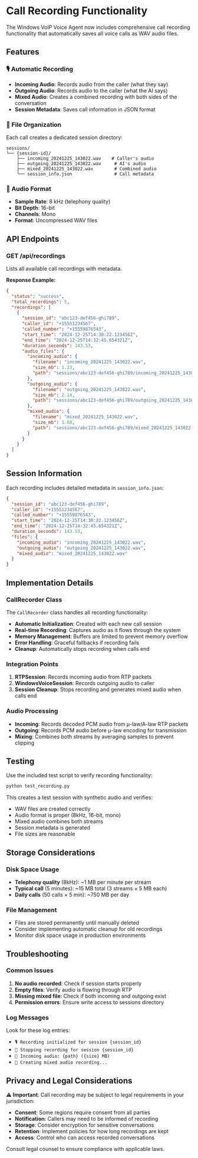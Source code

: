 # Call Recording Functionality

The Windows VoIP Voice Agent now includes comprehensive call recording functionality that automatically saves all voice calls as WAV audio files.

## Features

### 🎙️ Automatic Recording
- **Incoming Audio**: Records audio from the caller (what they say)
- **Outgoing Audio**: Records audio to the caller (what the AI says)  
- **Mixed Audio**: Creates a combined recording with both sides of the conversation
- **Session Metadata**: Saves call information in JSON format

### 📁 File Organization
Each call creates a dedicated session directory:
```
sessions/
└── {session-id}/
    ├── incoming_20241225_143022.wav    # Caller's audio
    ├── outgoing_20241225_143022.wav     # AI's audio
    ├── mixed_20241225_143022.wav        # Combined audio
    └── session_info.json                # Call metadata
```

### 🎵 Audio Format
- **Sample Rate**: 8 kHz (telephony quality)
- **Bit Depth**: 16-bit
- **Channels**: Mono
- **Format**: Uncompressed WAV files

## API Endpoints

### GET /api/recordings
Lists all available call recordings with metadata.

**Response Example:**
```json
{
  "status": "success",
  "total_recordings": 5,
  "recordings": [
    {
      "session_id": "abc123-def456-ghi789",
      "caller_id": "+15551234567",
      "called_number": "+15559876543", 
      "start_time": "2024-12-25T14:30:22.123456Z",
      "end_time": "2024-12-25T14:32:45.654321Z",
      "duration_seconds": 143.53,
      "audio_files": {
        "incoming_audio": {
          "filename": "incoming_20241225_143022.wav",
          "size_mb": 1.23,
          "path": "sessions/abc123-def456-ghi789/incoming_20241225_143022.wav"
        },
        "outgoing_audio": {
          "filename": "outgoing_20241225_143022.wav", 
          "size_mb": 2.14,
          "path": "sessions/abc123-def456-ghi789/outgoing_20241225_143022.wav"
        },
        "mixed_audio": {
          "filename": "mixed_20241225_143022.wav",
          "size_mb": 1.68,
          "path": "sessions/abc123-def456-ghi789/mixed_20241225_143022.wav"
        }
      }
    }
  ]
}
```

## Session Information

Each recording includes detailed metadata in `session_info.json`:

```json
{
  "session_id": "abc123-def456-ghi789",
  "caller_id": "+15551234567",
  "called_number": "+15559876543",
  "start_time": "2024-12-25T14:30:22.123456Z",
  "end_time": "2024-12-25T14:32:45.654321Z", 
  "duration_seconds": 143.53,
  "files": {
    "incoming_audio": "incoming_20241225_143022.wav",
    "outgoing_audio": "outgoing_20241225_143022.wav",
    "mixed_audio": "mixed_20241225_143022.wav"
  }
}
```

## Implementation Details

### CallRecorder Class
The `CallRecorder` class handles all recording functionality:

- **Automatic Initialization**: Created with each new call session
- **Real-time Recording**: Captures audio as it flows through the system
- **Memory Management**: Buffers are limited to prevent memory overflow  
- **Error Handling**: Graceful fallbacks if recording fails
- **Cleanup**: Automatically stops recording when calls end

### Integration Points

1. **RTPSession**: Records incoming audio from RTP packets
2. **WindowsVoiceSession**: Records outgoing audio to caller
3. **Session Cleanup**: Stops recording and generates mixed audio when calls end

### Audio Processing

- **Incoming**: Records decoded PCM audio from μ-law/A-law RTP packets
- **Outgoing**: Records PCM audio before μ-law encoding for transmission
- **Mixing**: Combines both streams by averaging samples to prevent clipping

## Testing

Use the included test script to verify recording functionality:

```bash
python test_recording.py
```

This creates a test session with synthetic audio and verifies:
- WAV files are created correctly
- Audio format is proper (8kHz, 16-bit, mono)
- Mixed audio combines both streams  
- Session metadata is generated
- File sizes are reasonable

## Storage Considerations

### Disk Space Usage
- **Telephony quality** (8kHz): ~1 MB per minute per stream
- **Typical call** (5 minutes): ~15 MB total (3 streams × 5 MB each)
- **Daily calls** (50 calls × 5 min): ~750 MB per day

### File Management
- Files are stored permanently until manually deleted
- Consider implementing automatic cleanup for old recordings
- Monitor disk space usage in production environments

## Troubleshooting

### Common Issues

1. **No audio recorded**: Check if session starts properly
2. **Empty files**: Verify audio is flowing through RTP
3. **Missing mixed file**: Check if both incoming and outgoing exist
4. **Permission errors**: Ensure write access to sessions directory

### Log Messages

Look for these log entries:
- `🎙️ Recording initialized for session {session_id}`
- `🛑 Stopping recording for session {session_id}`
- `📁 Incoming audio: {path} ({size} MB)`
- `🎵 Creating mixed audio recording...`

## Privacy and Legal Considerations

⚠️ **Important**: Call recording may be subject to legal requirements in your jurisdiction:

- **Consent**: Some regions require consent from all parties
- **Notification**: Callers may need to be informed of recording
- **Storage**: Consider encryption for sensitive conversations
- **Retention**: Implement policies for how long recordings are kept
- **Access**: Control who can access recorded conversations

Consult legal counsel to ensure compliance with applicable laws.
